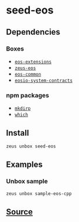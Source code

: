 
seed-eos
====================







## Dependencies
### Boxes
* [`eos-extensions`](eos-extensions.md)
* [`zeus-eos`](zeus-eos.md)
* [`eos-common`](eos-common.md)
* [`eosio-system-contracts`](eosio-system-contracts.md)
### npm packages
* [`mkdirp`](http://npmjs.com/package/mkdirp)
* [`which`](http://npmjs.com/package/which)


## Install
```bash
zeus unbox seed-eos
```
## Examples
### Unbox sample 
```bash
zeus unbox sample-eos-cpp
```










## [Source](https://github.com/liquidapps-io/zeus-sdk/tree/master/boxes/groups/eos-sdk/seed-eos)